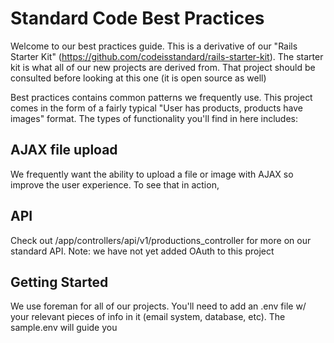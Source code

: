 # Standard Code Best Practices

Welcome to our best practices guide. This is a derivative of our "Rails Starter Kit" (https://github.com/codeisstandard/rails-starter-kit). The starter kit is what all of our new projects are derived from. That project should be consulted before looking at this one (it is open source as well)

Best practices contains common patterns we frequently use. This project comes in the form of a fairly typical "User has products, products have images" format. The types of functionality you'll find in here includes:

## AJAX file upload ##
We frequently want the ability to upload a file or image with AJAX so improve the user experience. To see that in action, 


## API ##
Check out /app/controllers/api/v1/productions_controller for more on our standard API. Note: we have not yet added OAuth to this project

## Getting Started ##
We use foreman for all of our projects. You'll need to add an .env file w/ your relevant pieces of info in it (email system, database, etc). The sample.env will guide you